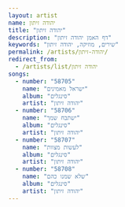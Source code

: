 ```yaml
---
layout: artist
name: יהודה זיתון
title: "יהודה זיתון"
description: "דף האמן יהודה זיתון"
keywords: "שירים, מוזיקה, יהודה זיתון"
permalink: /artists/יהודה-זיתון/
redirect_from:
  - /artists/list/יהודה זיתון
songs:
  - number: "58705"
    name: "ישראל מאמינים"
    album: "סינגלים"
    artist: "יהודה זיתון"
  - number: "58706"
    name: "ישתבח שמך"
    album: "סינגלים"
    artist: "יהודה זיתון"
  - number: "58707"
    name: "לעשות מצוות"
    album: "סינגלים"
    artist: "יהודה זיתון"
  - number: "58708"
    name: "שלא שמנו כהם"
    album: "סינגלים"
    artist: "יהודה זיתון"
---
```


